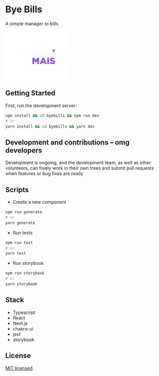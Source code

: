 # Bye Bills

A simple manager to bills

<img src="./public/img/logo.png" width=200 />


## Getting Started

First, run the development server:

```bash
npm install && cd byebills && npm run dev
# or
yarn install && cd byebills && yarn dev
```

## Development and contributions – omg developers
Development is ongoing, and the development team, as well as other volunteers,
can freely work in their own trees and submit pull requests when features or
bug fixes are ready

## Scripts

  - Create a new component
  ```bash
  npm run generate
  # or
  yarn generate
  ```

  - Run tests
  ```bash
  npm run test
  # or
  yarn test
  ```

  - Run storybook
  ```bash
  npm run storybook
  # or
  yarn storybook
  ```

## Stack

- Typescript
- React
- Next.js
- chakra-ui
- jest
- storybook

## License

[MIT licensed](LICENSE).
